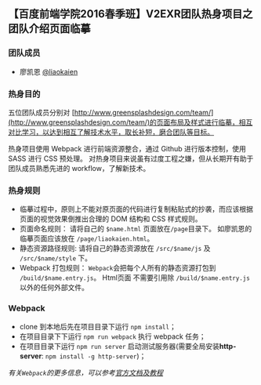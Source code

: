 ## 【百度前端学院2016春季班】V2EXR团队热身项目之团队介绍页面临摹

### 团队成员
- 廖凯恩 [@liaokaien](https://github.com/liaokaien)

### 热身目的
五位团队成员分别对 [http://www.greensplashdesign.com/team/](http://www.greensplashdesign.com/team/)的页面布局及样式进行临摹，相互对比学习，以达到相互了解技术水平，取长补短，磨合团队等目标。 

热身项目使用 Webpack 进行前端资源整合，通过 Github 进行版本控制，使用 SASS 进行 CSS 预处理。 对热身项目来说虽有过度工程之嫌，但从长期开有助于团队成员熟悉先进的 workflow，了解新技术。

### 热身规则
- 临摹过程中，原则上不能对原页面的代码进行复制粘贴式的抄袭，而应该根据页面的视觉效果倒推出合理的 DOM 结构和 CSS 样式规则。
- 页面命名规则： 请将自己的 `$name.html` 页面放在`/page`目录下。 如廖凯恩的临摹页面应该放在 `/page/liaokaien.html`。
- 静态资源路径规则: 请将自己的静态资源放在 `/src/$name/js` 及 `/src/$name/style` 下。
- Webpack 打包规则： `Webpack`会把每个人所有的静态资源打包到 `/build/$name.entry.js`。  Html页面 不需要引用除 `/build/$name.entry.js` 以外的任何外部文件。

### Webpack
- clone 到本地后先在项目目录下运行 `npm install`；
- 在项目目录下下运行 `npm run webpack` 执行 webpack 任务；
- 在项目目录下运行 `npm run server` 启动测试服务器(需要全局安装**http-server**: `npm install -g http-server`)；

_有关`Webpack`的更多信息，可以参考[官方文档及教程](http://webpack.github.io/docs/tutorials/getting-started/)_
